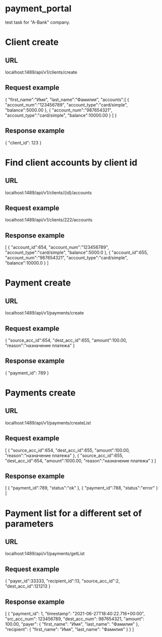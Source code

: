 # payment_portal
test task for "A-Bank" company.
# Client create
## URL
localhost:1489/api/v1/clients/create
## Request example
{
   "first_name":"Имя",
   "last_name":"Фамилия",
   "accounts":[
      {
         "account_num":"123456789",
         "account_type":"card/simple",
         "balance":5000.00
      },
      {
         "account_num":"987654321",
         "account_type":"card/simple",
         "balance":10000.00
      }
   ]
}
## Response example
{
  "client_id": 123
}

# Find client accounts by client id
## URL
localhost:1489/api/v1/clients/{id}/accounts
## Request example
localhost:1489/api/v1/clients/222/accounts
## Response example
[
   {
      "account_id":654,
      "account_num":"123456789",
      "account_type":"card/simple",
      "balance":5000.0
   },
   {
      "account_id":655,
      "account_num":"987654321",
      "account_type":"card/simple",
      "balance":10000.0
   }
]
# Payment create
## URL
localhost:1489/api/v1/payments/create
## Request example
{
   "source_acc_id":654,
   "dest_acc_id":655,
   "amount":100.00,
   "reason":"назначение платежа"
}
## Response example
{
  "payment_id": 789
}

# Payments create
## URL
localhost:1489/api/v1/payments/createList
## Request example
[
   {
      "source_acc_id":654,
      "dest_acc_id":655,
      "amount":100.00,
      "reason":"назначение платежа"
   },
   {
      "source_acc_id":655,
      "dest_acc_id":654,
      "amount":1000.00,
      "reason":"назначение платежа"
   }
]
## Response example
[
   {
      "payment_id":789,
      "status":"ok"
   },
   {
      "payment_id":788,
      "status":"error"
   }
] 
# Payment list for a different set of parameters
## URL
localhost:1489/api/v1/payments/getList
## Request example
{
   "payer_id":33333,
   "recipient_id":13,
   "source_acc_id":2,
   "dest_acc_id":121213
}
## Response example
[
    {
        "payment_id": 1,
        "timestamp": "2021-06-27T18:40:22.716+00:00",
        "src_acc_num": 123456789,
        "dest_acc_num": 987654321,
        "amount": 100.00,
        "payer": {
            "first_name": "Имя",
            "last_name": "Фамилия"
        },
        "recipient": {
            "first_name": "Имя",
            "last_name": "Фамилия"
        }
    }
] 
